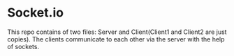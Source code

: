 # Socket.io
This repo contains of two files: Server and Client(Client1 and Client2 are just copies). The clients communicate to each other via the server with the help of sockets.
